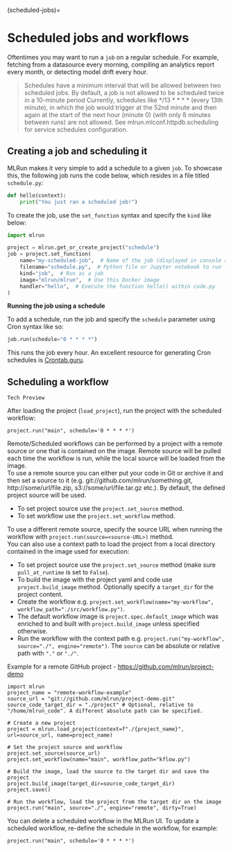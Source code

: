 (scheduled-jobs)=
# Scheduled jobs and workflows

Oftentimes you may want to run a `job` on a regular schedule. For example, fetching from a datasource every morning, compiling an analytics report every month, or detecting model drift every hour.

> Schedules have a minimum interval that will be allowed between two scheduled jobs. By default, a job is not allowed to be scheduled twice in a 10-minute period 
> Currently, schedules like */13 * * * * (every 13th minute), in which the job would trigger at the 52nd minute and then again at the start of the next hour (minute 0) (with only 8 minutes between runs) are not allowed. 
> See mlrun.mlconf.httpdb.scheduling for service schedules configuration. 

## Creating a job and scheduling it

MLRun makes it very simple to add a schedule to a given `job`. To showcase this, the following job runs the code below, which resides in a file titled `schedule.py`:

```python
def hello(context):
    print("You just ran a scheduled job!")
```

To create the job, use the `set_function` syntax and specify the `kind` like below:

```python
import mlrun

project = mlrun.get_or_create_project("schedule")
job = project.set_function(
    name="my-scheduled-job",  # Name of the job (displayed in console and UI)
    filename="schedule.py",  # Python file or Jupyter notebook to run
    kind="job",  # Run as a job
    image="mlrun/mlrun",  # Use this Docker image
    handler="hello",  # Execute the function hello() within code.py
)
```

**Running the job using a schedule**

To add a schedule, run the job and specify the `schedule` parameter using Cron syntax like so:

```python
job.run(schedule="0 * * * *")
```

This runs the job every hour. An excellent resource for generating Cron schedules is [Crontab.guru](https://crontab.guru/).

## Scheduling a workflow

```{admonition} Note
Tech Preview
```

After loading the project (`load_project`), run the project with the scheduled workflow:

```
project.run("main", schedule='0 * * * *')
```

Remote/Scheduled workflows can be performed by a project with a remote source or one that is contained on the image. 
Remote source will be pulled each time the workflow is run, while the local source will be loaded from the image.  
To use a remote source you can either put your code in Git or archive it and then set a source to it (e.g. git://github.com/mlrun/something.git, http://some/url/file.zip, s3://some/url/file.tar.gz etc.). By default, the defined project source will be used.
* To set project source use the `project.set_source` method.
* To set workflow use the `project.set_workflow` method.  

To use a different remote source, specify the source URL when running the workflow with `project.run(source=<source-URL>)` method.  
You can also use a context path to load the project from a local directory contained in the image used for execution:
* To set project source use the `project.set_source` method (make sure `pull_at_runtime` is set to `False`).
* To build the image with the project yaml and code use `project.build_image` method. Optionally specify a `target_dir` for the project content.
* Create the workflow e.g. `project.set_workflow(name="my-workflow", workflow_path="./src/workflow.py")`.
* The default workflow image is `project.spec.default_image` which was enriched to and built with `project.build_image` unless specified otherwise.
* Run the workflow with the context path e.g. `project.run("my-workflow", source="./", engine="remote")`. The `source` can be absolute or relative path with `"."` or `"./"`.

Example for a remote GitHub project - https://github.com/mlrun/project-demo

```
import mlrun
project_name = "remote-workflow-example"
source_url = "git://github.com/mlrun/project-demo.git"
source_code_target_dir = "./project" # Optional, relative to "/home/mlrun_code". A different absolute path can be specified.

# Create a new project
project = mlrun.load_project(context=f"./{project_name}", url=source_url, name=project_name)

# Set the project source and workflow
project.set_source(source_url)
project.set_workflow(name="main", workflow_path="kflow.py")

# Build the image, load the source to the target dir and save the project
project.build_image(target_dir=source_code_target_dir)
project.save()

# Run the workflow, load the project from the target dir on the image
project.run("main", source="./", engine="remote", dirty=True)
```

You can delete a scheduled workflow in the MLRun UI. To update a scheduled workflow, re-define the schedule in the workflow, for example:

```
project.run("main", schedule='0 * * * *')
```